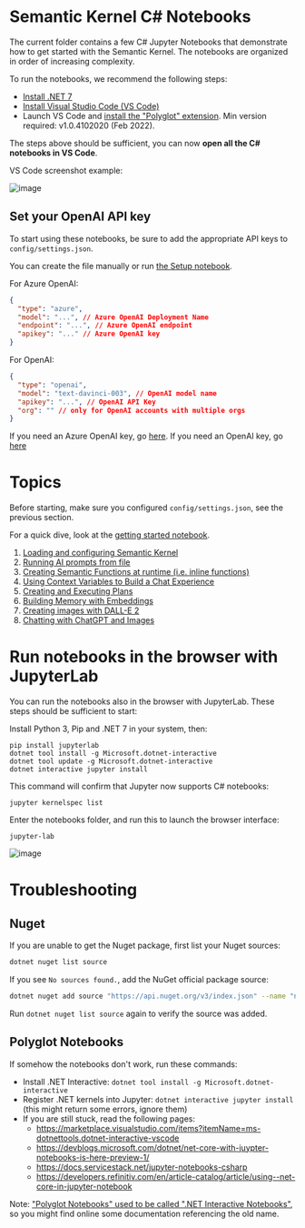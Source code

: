 # Semantic Kernel C# Notebooks

The current folder contains a few C# Jupyter Notebooks that demonstrate how to get started with
the Semantic Kernel. The notebooks are organized in order of increasing complexity.

To run the notebooks, we recommend the following steps:

- [Install .NET 7](https://dotnet.microsoft.com/download/dotnet/7.0)
- [Install Visual Studio Code (VS Code)](https://code.visualstudio.com)
- Launch VS Code and [install the "Polyglot" extension](https://marketplace.visualstudio.com/items?itemName=ms-dotnettools.dotnet-interactive-vscode).
  Min version required: v1.0.4102020 (Feb 2022).

The steps above should be sufficient, you can now **open all the C# notebooks in VS Code**.

VS Code screenshot example:

![image](https://user-images.githubusercontent.com/371009/216761942-1861635c-b4b7-4059-8ecf-590d93fe6300.png)

## Set your OpenAI API key

To start using these notebooks, be sure to add the appropriate API keys to `config/settings.json`.

You can create the file manually or run [the Setup notebook](0-AI-settings.ipynb).

For Azure OpenAI:

```json
{
  "type": "azure",
  "model": "...", // Azure OpenAI Deployment Name
  "endpoint": "...", // Azure OpenAI endpoint
  "apikey": "..." // Azure OpenAI key
}
```

For OpenAI:

```json
{
  "type": "openai",
  "model": "text-davinci-003", // OpenAI model name
  "apikey": "...", // OpenAI API Key
  "org": "" // only for OpenAI accounts with multiple orgs
}
```

If you need an Azure OpenAI key, go [here](https://learn.microsoft.com/en-us/azure/cognitive-services/openai/quickstart?pivots=rest-api).
If you need an OpenAI key, go [here](https://platform.openai.com/account/api-keys)

# Topics

Before starting, make sure you configured `config/settings.json`,
see the previous section.

For a quick dive, look at the [getting started notebook](Getting-Started-Notebook.ipynb).

1. [Loading and configuring Semantic Kernel](1-basic-loading-the-kernel.ipynb)
2. [Running AI prompts from file](2-running-prompts-from-file.ipynb)
3. [Creating Semantic Functions at runtime (i.e. inline functions)](3-semantic-function-inline.ipynb)
4. [Using Context Variables to Build a Chat Experience](4-context-variables-chat.ipynb)
5. [Creating and Executing Plans](5-using-the-planner.ipynb)
6. [Building Memory with Embeddings](6-memory-and-embeddings.ipynb)
7. [Creating images with DALL-E 2](7-DALL-E-2.ipynb)
8. [Chatting with ChatGPT and Images](8-chatGPT-with-DALL-E-2.ipynb)

# Run notebooks in the browser with JupyterLab

You can run the notebooks also in the browser with JupyterLab. These steps
should be sufficient to start:

Install Python 3, Pip and .NET 7 in your system, then:

    pip install jupyterlab
    dotnet tool install -g Microsoft.dotnet-interactive
    dotnet tool update -g Microsoft.dotnet-interactive
    dotnet interactive jupyter install

This command will confirm that Jupyter now supports C# notebooks:

    jupyter kernelspec list

Enter the notebooks folder, and run this to launch the browser interface:

    jupyter-lab

![image](https://user-images.githubusercontent.com/371009/216756924-41657aa0-5574-4bc9-9bdb-ead3db7bf93a.png)

# Troubleshooting

## Nuget

If you are unable to get the Nuget package, first list your Nuget sources:

```sh
dotnet nuget list source
```

If you see `No sources found.`, add the NuGet official package source:

```sh
dotnet nuget add source "https://api.nuget.org/v3/index.json" --name "nuget.org"
```

Run `dotnet nuget list source` again to verify the source was added.

## Polyglot Notebooks

If somehow the notebooks don't work, run these commands:

- Install .NET Interactive: `dotnet tool install -g Microsoft.dotnet-interactive`
- Register .NET kernels into Jupyter: `dotnet interactive jupyter install` (this might return some errors, ignore them)
- If you are still stuck, read the following pages:
  - https://marketplace.visualstudio.com/items?itemName=ms-dotnettools.dotnet-interactive-vscode
  - https://devblogs.microsoft.com/dotnet/net-core-with-juypter-notebooks-is-here-preview-1/
  - https://docs.servicestack.net/jupyter-notebooks-csharp
  - https://developers.refinitiv.com/en/article-catalog/article/using--net-core-in-jupyter-notebook

Note: ["Polyglot Notebooks" used to be called ".NET Interactive Notebooks"](https://devblogs.microsoft.com/dotnet/dotnet-interactive-notebooks-is-now-polyglot-notebooks/),
so you might find online some documentation referencing the old name.

